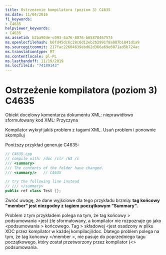 ```yaml
---
title: Ostrzeżenie kompilatora (poziom 3) C4635
ms.date: 11/04/2016
f1_keywords:
- C4635
helpviewer_keywords:
- C4635
ms.assetid: b2ba90de-c093-4a76-8076-b65878467574
ms.openlocfilehash: b6fd45dc6c28c0d12eb2b2991f8a087b1841d1a9
ms.sourcegitcommit: 217fac22604639ebd62d366a69e6071ad5b724ac
ms.translationtype: MT
ms.contentlocale: pl-PL
ms.lasthandoff: 11/19/2019
ms.locfileid: "74189143"
---
```

# <a name="compiler-warning-level-3-c4635"></a>Ostrzeżenie kompilatora (poziom 3) C4635

Obiekt docelowy komentarza dokumentu XML: nieprawidłowo sformułowany kod XML: Przyczyna

Kompilator wykrył jakiś problem z tagami XML.  Usuń problem i ponownie skompiluj

Poniższy przykład generuje C4635:

```cpp
// C4635.cpp
// compile with: /doc /clr /W3 /c
/// <summary>
/// The contents of the folder have changed.
/// <summary/>   // C4635

// try the following line instead
// /// </summary>
public ref class Test {};
```

Zwróć uwagę, że dane wyjściowe dla tego przykładu brzmią: **tag końcowy "member" jest niezgodny z tagiem początkowym "Summary".**

Problem z tym przykładem polega na tym, że tag końcowy > podsumowania \<jest źle sformułowany, a kompilator nie rozpoznaje go jako \<podsumowania > końcowego.  Tag > składowej \<jest osadzony w pliku XDC przez kompilator w każdej kompilacji/doc.  Dlatego problem polega na tym, że tag końcowy \</member >, nie pasuje do poprzedniego tagu początkowego, który został przetworzony przez kompilator (\<> podsumowania.